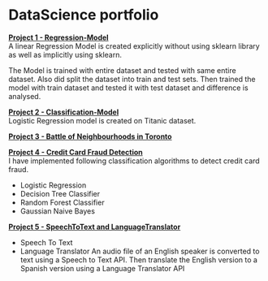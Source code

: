 # DataScience portfolio

<b>[Project 1 - Regression-Model](https://github.com/fahidavp/MachineLearning_Regression)</b><br>
A linear Regression Model is created explicitly without using sklearn library as well as implicitly using sklearn.

The Model is trained with entire dataset and tested with same entire dataset. Also did split the dataset into train and test sets. Then trained the model with train dataset and tested it with test dataset and difference is analysed.

<b>[Project 2 - Classification-Model](https://github.com/fahidavp/MachineLearning_Classification)</b><br>
Logistic Regression model is created on Titanic dataset.

<b>[Project 3 - Battle of Neighbourhoods in Toronto](https://github.com/fahidavp/CapstoneProject_TorontoNeighbourhoods)</b><br>

<b>[Project 4 - Credit Card Fraud Detection](https://github.com/fahidavp/CreditCardFraudDetection)</b><br>
I have implemented following classification algorithms to detect credit card fraud.

- Logistic Regression
- Decision Tree Classifier
- Random Forest Classifier
- Gaussian Naive Bayes

<b>[Project 5 - SpeechToText and LanguageTranslator](https://github.com/fahidavp/SpeechToTextandLanguageTranslator)</b><br>
- Speech To Text
- Language Translator
An audio file of an English speaker is converted to text using a Speech to Text API. Then translate the English version to a Spanish version using a Language Translator API
